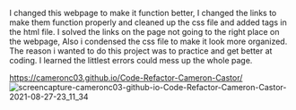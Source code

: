 I changed this webpage to make it function better, I changed the links to make them function properly and cleaned up the css file and added tags in the html file.
I solved the links on the page not going to the right place on the webpage, Also i condensed the css file to make it look more organized.
The reason i wanted to do this project was to practice and get better at coding. 
I learned the littlest errors could mess up the whole page.





https://cameronc03.github.io/Code-Refactor-Cameron-Castor/
![screencapture-cameronc03-github-io-Code-Refactor-Cameron-Castor-2021-08-27-23_11_34](https://user-images.githubusercontent.com/88913327/131207092-73835d44-8eb8-4da6-b551-913fa49d1a1c.png)

